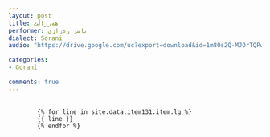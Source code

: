 ```yaml
---
layout: post
title: هه‌رزاڵێ
performer: ناسر ره‌زازی
dialect: Sorani
audio: "https://drive.google.com/uc?export=download&id=1m80s2Q-MJOrTQPwAVmJhPl2SH6a8VI7N"

categories:
- Goranî

comments: true
---
```


<div class="language-plaintext highlighter-rouge">
    <div class="highlight">
        <pre class="highlight">
            <code>
        {% for line in site.data.item131.item.lg %}
        {{ line }}
        {% endfor %}
            </code>
        </pre>
    </div>
</div>

